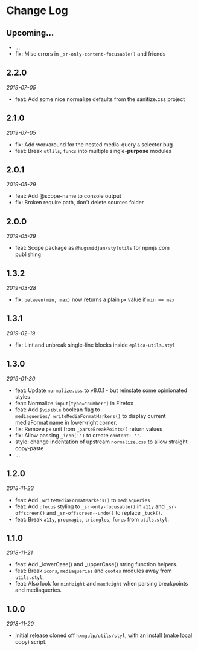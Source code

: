 # Change Log

## Upcoming...

<!-- Add new lines here. Version number will be decided later -->

- ...
- fix: Misc errors in `_sr-only-content-focusable()` and friends

## 2.2.0

_2019-07-05_

- feat: Add some nice normalize defaults from the sanitize.css project


## 2.1.0

_2019-07-05_

- fix: Add workaround for the nested media-query `&` selector bug
- feat: Break `utlils`, `funcs` into multiple single-**purpose** modules

## 2.0.1

_2019-05-29_

- feat: Add @scope-name to console output
- fix: Broken require path, don't delete sources folder

## 2.0.0

_2019-05-29_

- feat: Scope package as `@hugsmidjan/stylutils` for npmjs.com publishing

## 1.3.2

_2019-03-28_

- fix: `between(min, max)` now returns a plain `px` value if `min == max`

## 1.3.1

_2019-02-19_

- fix: Lint and unbreak single-line blocks inside `eplica-utils.styl`

## 1.3.0

_2019-01-30_

- feat: Update `normalize.css` to v8.0.1 - but reinstate some opinionated styles
- feat: Normalize `input[type="number"]` in Firefox
- feat: Add `$visible` boolean flag to `mediaqueries/_writeMediaFormatMarkers()`
  to display current mediaFormat name in lower-right corner.
- fix: Remove `px` unit from `_parseBreakPoints()` return values
- fix: Allow passing `_icon('')` to create `content: ''`.
- style: change indentation of upstream `normalize.css` to allow straight copy-paste
- ...

## 1.2.0

_2018-11-23_

- feat: Add `_writeMediaFormatMarkers()` to `mediaqueries`
- feat: Add `:focus` styling to `_sr-only-focusable()` in `a11y` and
  `_sr-offscreen()` and `_sr-offscreen--undo()` to replace `_tuck()`.
- feat: Break `a11y`, `propmagic`, `triangles`, `funcs` from `utils.styl`.

## 1.1.0

_2018-11-21_

- feat: Add \_lowerCase() and \_upperCase() string function helpers.
- feat: Break `icons`, `mediaqueries` and `quotes` modules away from
  `utils.styl`.
- feat: Also look for `minHeight` and `maxHeight` when parsing breakpoints
  and mediaqueries.

## 1.0.0

_2018-11-20_

- Initial release cloned off `hxmgulp/utils/styl`, with an install
  (make local copy) script.
